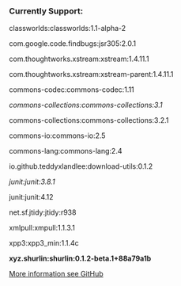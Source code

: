 
<!DOCTYPE html>
<html>
<head>
	<meta charset='utf-8' />
    <!--
        <title>COVID-Trump Maven Repo</title>
    -->
</head>
<body>
	<h3>Currently Support:</h3>
	<p>classworlds:classworlds:1.1-alpha-2</p>
	<p>com.google.code.findbugs:jsr305:2.0.1</p>
	<p>com.thoughtworks.xstream:xstream:1.4.11.1</p>
	<p>com.thoughtworks.xstream:xstream-parent:1.4.11.1</p>
	<p>commons-codec:commons-codec:1.11</p>
	<i><p>commons-collections:commons-collections:3.1</p></i>
	<p>commons-collections:commons-collections:3.2.1</p>
	<p>commons-io:commons-io:2.5</p>
	<p>commons-lang:commons-lang:2.4</p>
	<p>io.github.teddyxlandlee:download-utils:0.1.2</p>
	<i><p>junit:junit:3.8.1</p></i>
	<p>junit:junit:4.12</p>
	<p>net.sf.jtidy:jtidy:r938</p>
	<p>xmlpull:xmpull:1.1.3.1</p>
	<p>xpp3:xpp3_min:1.1.4c</p>
	<b><p>xyz.shurlin:shurlin:0.1.2-beta.1+88a79a1b</p></b>
	<a href='https://github.com/COVID-Trump/COVID-Trump.github.io'><p>More information see GitHub</p></a>
</body>
</html>
